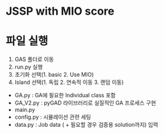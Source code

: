 # JSSP with MIO score

# 파일 실행
1. GAS 폴더로 이동
2. run.py 실행
3. 초기화 선택(1. basic 2. Use MIO)
4. Island 선택(1. 독립 2. 연속적 이동 3. 랜덤 이동)


- GA.py : GA에 필요한 Individual class 포함
- GA_V2.py : pyGAD 라이브러리로 실질적인 GA 프로세스 구현
- main.py
- config.py : 시뮬레이션 관련 세팅
- data.py : Job data ( + 필요할 경우 검증용 solution까지) 입력
